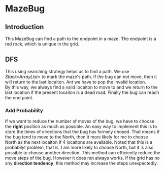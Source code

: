 # MazeBug
## Introduction
This MazeBug can find a path to the endpoint in a maze. The endpoint is a red rock, which is unique in the grid.

## DFS
This using searching strategy helps us to find a path. We use *Stack<ArrayList<Locaiton>>* to mark the maze's path. If the bug can not move, then it will return to the last locaiton. Ant we have to pop the invalid location.  
By this way, we always find a valid locaiton to move to and we return to the last location if the present locaiton is a dead road. Finally the bug can reach the end point.

### Add Probability
If we want to reduce the number of moves of the bug, we have to choose the **right** position as much as possible. An easy way to implement this is to store the times of directions that the bug has formely chosed. That means if the bug tend to move to the North, then it more likely for me to choose North as the next locaiton if 4 locaitons are available.  Noted that this is a probabilyt problem, that is, I am more likely to choose North, but it is also possible to choose another direction. This method can efficiently reduce the move steps of the bug. However it does not always works. If the grid has no any **direction tendency**, this method may increase the steps unexpectedly.
